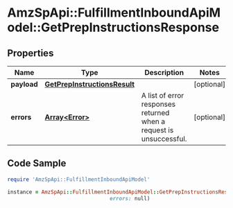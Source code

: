 # AmzSpApi::FulfillmentInboundApiModel::GetPrepInstructionsResponse

## Properties

Name | Type | Description | Notes
------------ | ------------- | ------------- | -------------
**payload** | [**GetPrepInstructionsResult**](GetPrepInstructionsResult.md) |  | [optional] 
**errors** | [**Array&lt;Error&gt;**](Error.md) | A list of error responses returned when a request is unsuccessful. | [optional] 

## Code Sample

```ruby
require 'AmzSpApi::FulfillmentInboundApiModel'

instance = AmzSpApi::FulfillmentInboundApiModel::GetPrepInstructionsResponse.new(payload: null,
                                 errors: null)
```


